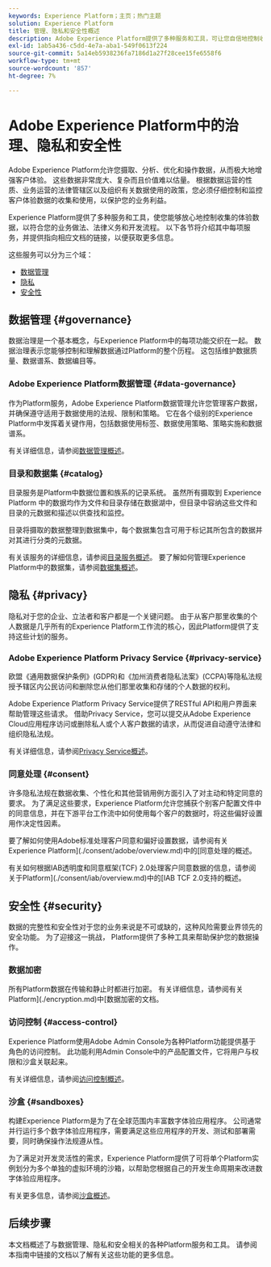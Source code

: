 ```yaml
---
keywords: Experience Platform；主页；热门主题
solution: Experience Platform
title: 管理、隐私和安全性概述
description: Adobe Experience Platform提供了多种服务和工具，可让您自信地控制收集的体验数据，以符合您的业务实践、法律义务和开发过程。
exl-id: 1ab5a436-c5dd-4e7a-aba1-549f0613f224
source-git-commit: 5a14eb5938236fa7186d1a27f28cee15fe6558f6
workflow-type: tm+mt
source-wordcount: '857'
ht-degree: 7%

---
```


# Adobe Experience Platform中的治理、隐私和安全性

Adobe Experience Platform允许您摄取、分析、优化和操作数据，从而极大地增强客户体验。 这些数据非常庞大、复杂而且价值难以估量。 根据数据运营的性质、业务运营的法律管辖区以及组织有关数据使用的政策，您必须仔细控制和监控客户体验数据的收集和使用，以保护您的业务利益。

Experience Platform提供了多种服务和工具，使您能够放心地控制收集的体验数据，以符合您的业务做法、法律义务和开发流程。 以下各节将介绍其中每项服务，并提供指向相应文档的链接，以便获取更多信息。

这些服务可以分为三个域：

* [数据管理](#governance)
* [隐私](#privacy)
* [安全性](#security)

## 数据管理 {#governance}

数据治理是一个基本概念，与Experience Platform中的每项功能交织在一起。 数据治理表示您能够控制和理解数据通过Platform的整个历程。 这包括维护数据质量、数据谱系、数据编目等。

### Adobe Experience Platform数据管理 {#data-governance}

作为Platform服务，Adobe Experience Platform数据管理允许您管理客户数据，并确保遵守适用于数据使用的法规、限制和策略。 它在各个级别的Experience Platform中发挥着关键作用，包括数据使用标签、数据使用策略、策略实施和数据谱系。

有关详细信息，请参阅[数据管理概述](../../data-governance/home.md)。

### 目录和数据集 {#catalog}

目录服务是Platform中数据位置和族系的记录系统。 虽然所有摄取到 Experience Platform 中的数据均作为文件和目录存储在数据湖中，但目录中容纳这些文件和目录的元数据和描述以供查找和监控。

目录将摄取的数据整理到数据集中，每个数据集包含可用于标记其所包含的数据并对其进行分类的元数据。

有关该服务的详细信息，请参阅[目录服务概述](../../catalog/home.md)。 要了解如何管理Experience Platform中的数据集，请参阅[数据集概述](../../catalog/datasets/overview.md)。

## 隐私 {#privacy}

隐私对于您的企业、立法者和客户都是一个关键问题。 由于从客户那里收集的个人数据是几乎所有的Experience Platform工作流的核心，因此Platform提供了支持这些计划的服务。

### Adobe Experience Platform Privacy Service {#privacy-service}

欧盟《通用数据保护条例》(GDPR)和《加州消费者隐私法案》(CCPA)等隐私法规授予辖区内公民访问和删除您从他们那里收集和存储的个人数据的权利。

Adobe Experience Platform Privacy Service提供了RESTful API和用户界面来帮助管理这些请求。 借助Privacy Service，您可以提交从Adobe Experience Cloud应用程序访问或删除私人或个人客户数据的请求，从而促进自动遵守法律和组织隐私法规。

有关详细信息，请参阅[Privacy Service概述](../../privacy-service/home.md)。

### 同意处理 {#consent}

许多隐私法规在数据收集、个性化和其他营销用例方面引入了对主动和特定同意的要求。 为了满足这些要求，Experience Platform允许您捕获个别客户配置文件中的同意信息，并在下游平台工作流中如何使用每个客户的数据时，将这些偏好设置用作决定性因素。

要了解如何使用Adobe标准处理客户同意和偏好设置数据，请参阅有关Experience Platform](./consent/adobe/overview.md)中的[同意处理的概述。

有关如何根据IAB透明度和同意框架(TCF) 2.0处理客户同意数据的信息，请参阅关于Platform](./consent/iab/overview.md)中的[IAB TCF 2.0支持的概述。

## 安全性 {#security}

数据的完整性和安全性对于您的业务来说是不可或缺的，这种风险需要业界领先的安全功能。 为了迎接这一挑战， Platform提供了多种工具来帮助保护您的数据操作。

### 数据加密

所有Platform数据在传输和静止时都进行加密。 有关详细信息，请参阅有关Platform](./encryption.md)中[数据加密的文档。

### 访问控制 {#access-control}

Experience Platform使用Adobe Admin Console为各种Platform功能提供基于角色的访问控制。 此功能利用Admin Console中的产品配置文件，它将用户与权限和沙盒关联起来。

有关详细信息，请参阅[访问控制概述](../../access-control/home.md)。

### 沙盒 {#sandboxes}

构建Experience Platform是为了在全球范围内丰富数字体验应用程序。 公司通常并行运行多个数字体验应用程序，需要满足这些应用程序的开发、测试和部署需要，同时确保操作法规遵从性。

为了满足对开发灵活性的需求，Experience Platform提供了可将单个Platform实例划分为多个单独的虚拟环境的沙箱，以帮助您根据自己的开发生命周期来改进数字体验应用程序。

有关更多信息，请参阅[沙盒概述](../../sandboxes/home.md)。

## 后续步骤

本文档概述了与数据管理、隐私和安全相关的各种Platform服务和工具。 请参阅本指南中链接的文档以了解有关这些功能的更多信息。
